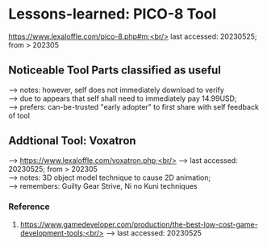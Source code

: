 # Lessons-learned: PICO-8 Tool

https://www.lexaloffle.com/pico-8.php#m;<br/>
last accessed: 20230525; from > 202305

## Noticeable Tool Parts classified as useful<br/>
--> notes: however, self does not immediately download to verify<br/>
--> due to appears that self shall need to immediately pay 14.99USD;<br/>
--> prefers: can-be-trusted "early adopter" to first share with self feedback of tool

## Addtional Tool: Voxatron  
--> https://www.lexaloffle.com/voxatron.php;<br/> 
--> last accessed: 20230525; from > 202305<br/>
--> notes: 3D object model technique to cause 2D animation;<br/>
--> remembers: Guilty Gear Strive, Ni no Kuni techniques

### Reference

1) https://www.gamedeveloper.com/production/the-best-low-cost-game-development-tools;<br/>
--> last accessed: 20230525
